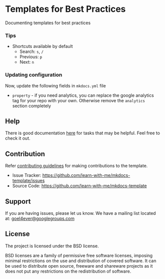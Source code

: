 # Templates for Best Practices

Documenting templates for best practices

### Tips

- Shortcuts available by default
  - Search: `s`, `/`
  - Previous: `p`
  - Next: `n`

### Updating configuration

Now, update the following fields in `mkdocs.yml` file

- `property` - if you need analytics, you can replace the google analytics tag for your repo with your own. Otherwise remove the `analytics` section completely

## Help

There is good documentation [here](./docs/local-development.md) for tasks that may be helpful. Feel free to check it out.

## Contribution

Refer [contributing guidelines](./docs/CONTRIBUTING.md) for making contributions to the template.

- Issue Tracker: https://github.com/learn-with-me/mkdocs-template/issues
- Source Code: https://github.com/learn-with-me/mkdocs-template

Support
-------

If you are having issues, please let us know.
We have a mailing list located at: goel4ever@googlegroups.com

License
-------

The project is licensed under the BSD license.

BSD licenses are a family of permissive free software licenses, imposing minimal restrictions on the use and distribution of covered software. It can be used to distribute open source, freeware and shareware projects as it does not put any restrictions on the redistribution of software.
